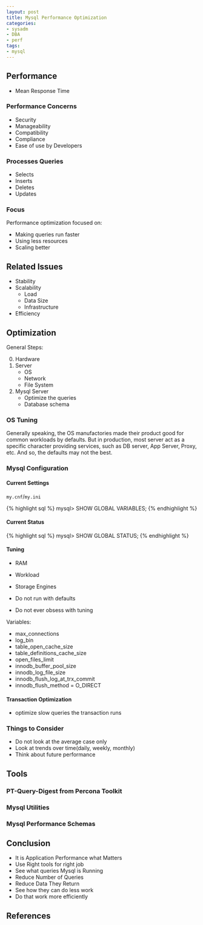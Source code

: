 ```yaml
---
layout: post
title: Mysql Performance Optimization
categories:
- sysadm
- DBA
- perf
tags:
- mysql
---
```


## Performance

* Mean Response Time

### Performance Concerns

* Security
* Manageability
* Compatibility
* Compliance
* Ease of use by Developers

<!--more-->

### Processes Queries

* Selects
* Inserts
* Deletes
* Updates

### Focus

Performance optimization focused on:

* Making queries run faster
* Using less resources
* Scaling better

## Related Issues

* Stability
* Scalability
	* Load
	* Data Size
	* Infrastructure
* Efficiency

## Optimization

General Steps:

0. Hardware
0. Server
	* OS
	* Network
	* File System
0. Mysql Server
	* Optimize the queries
	* Database schema

### OS Tuning

Generally speaking, the OS manufactories made their product good for common workloads by defaults. But in production, most server act as a specific character providing services, such as DB server, App Server, Proxy, etc. And so, the defaults may not the best.

### Mysql Configuration

#### Current Settings

`my.cnf`/`my.ini`

{% highlight sql %}
mysql> SHOW GLOBAL VARIABLES;
{% endhighlight %}

#### Current Status

{% highlight sql %}
mysql> SHOW GLOBAL STATUS;
{% endhighlight %}

#### Tuning

* RAM
* Workload
* Storage Engines

* Do not run with defaults
* Do not ever obsess with tuning

Variables:

* max_connections
* log_bin
* table_open_cache_size
* table_definitions_cache_size
* open_files_limit
* innodb_buffer_pool_size
* innodb_log_file_size
* innodb_flush_log_at_trx_commit
* innodb_flush_method = O_DIRECT

#### Transaction Optimization

* optimize slow queries the transaction runs

### Things to Consider

* Do not look at the average case only
* Look at trends over time(daily, weekly, monthly)
* Think about future performance

## Tools

### PT-Query-Digest from Percona Toolkit

### Mysql Utilities

### Mysql Performance Schemas

## Conclusion

* It is Application Performance what Matters
* Use Right tools for right job
* See what queries Mysql is Running
* Reduce Number of Queries
* Reduce Data They Return
* See how they can do less work
* Do that work more efficiently

## References
